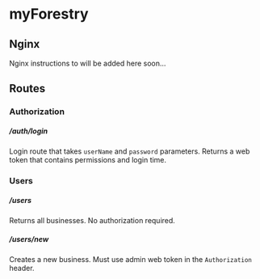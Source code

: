 # myForestry

## Nginx
Nginx instructions to will be added here soon...


## Routes

### Authorization
##### /auth/login
Login route that takes `userName` and `password` parameters. Returns a web token that contains permissions and login time.

### Users
##### /users
Returns all businesses. No authorization required.
##### /users/new
Creates a new business. Must use admin web token in the `Authorization` header.
